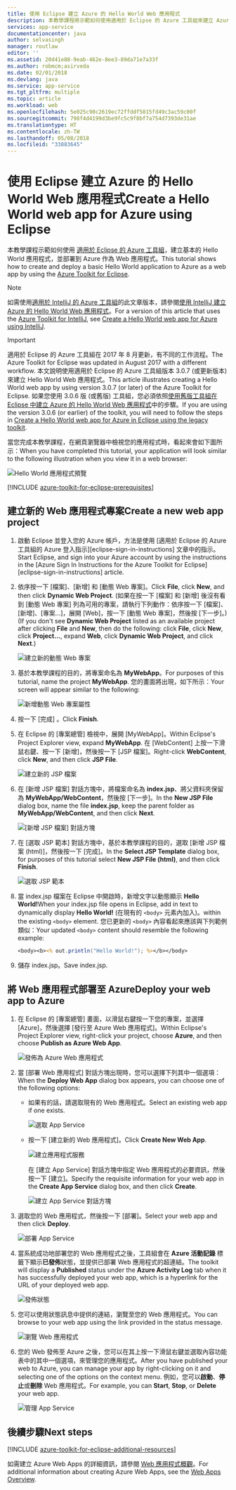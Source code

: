 ```yaml
---
title: 使用 Eclipse 建立 Azure 的 Hello World Web 應用程式
description: 本教學課程將示範如何使用適用於 Eclipse 的 Azure 工具組來建立 Azure Hello World Web 應用程式。
services: app-service
documentationcenter: java
author: selvasingh
manager: routlaw
editor: ''
ms.assetid: 20d41e88-9eab-462e-8ee3-89da71e7a33f
ms.author: robmcm;asirveda
ms.date: 02/01/2018
ms.devlang: java
ms.service: app-service
ms.tgt_pltfrm: multiple
ms.topic: article
ms.workload: web
ms.openlocfilehash: 5e025c90c2619ec72ffddf5815fd49c3ac59c00f
ms.sourcegitcommit: 798f4d4199d3be9fc5c9f8bf7a754d7393de31ae
ms.translationtype: HT
ms.contentlocale: zh-TW
ms.lasthandoff: 05/08/2018
ms.locfileid: "33883645"
---
```

# <a name="create-a-hello-world-web-app-for-azure-using-eclipse"></a><span data-ttu-id="2ce36-103">使用 Eclipse 建立 Azure 的 Hello World Web 應用程式</span><span class="sxs-lookup"><span data-stu-id="2ce36-103">Create a Hello World web app for Azure using Eclipse</span></span>

<span data-ttu-id="2ce36-104">本教學課程示範如何使用 [適用於 Eclipse 的 Azure 工具組]，建立基本的 Hello World 應用程式，並部署到 Azure 作為 Web 應用程式。</span><span class="sxs-lookup"><span data-stu-id="2ce36-104">This tutorial shows how to create and deploy a basic Hello World application to Azure as a web app by using the [Azure Toolkit for Eclipse].</span></span>

> [!NOTE]
>
> <span data-ttu-id="2ce36-105">如需使用[適用於 IntelliJ 的 Azure 工具組]的此文章版本，請參閱[使用 IntelliJ 建立 Azure 的 Hello World Web 應用程式][intellij-hello-world]。</span><span class="sxs-lookup"><span data-stu-id="2ce36-105">For a version of this article that uses the [Azure Toolkit for IntelliJ], see [Create a Hello World web app for Azure using IntelliJ][intellij-hello-world].</span></span>
>

> [!IMPORTANT]
> 
> <span data-ttu-id="2ce36-106">適用於 Eclipse 的 Azure 工具組在 2017 年 8 月更新，有不同的工作流程。</span><span class="sxs-lookup"><span data-stu-id="2ce36-106">The Azure Toolkit for Eclipse was updated in August 2017 with a different workflow.</span></span> <span data-ttu-id="2ce36-107">本文說明使用適用於 Eclipse 的 Azure 工具組版本 3.0.7 (或更新版本) 來建立 Hello World Web 應用程式。</span><span class="sxs-lookup"><span data-stu-id="2ce36-107">This article illustrates creating a Hello World web app by using version 3.0.7 (or later) of the Azure Toolkit for Eclipse.</span></span> <span data-ttu-id="2ce36-108">如果您使用 3.0.6 版 (或舊版) 工具組，您必須依照[使用舊版工具組在 Eclipse 中建立 Azure 的 Hello World Web 應用程式][Legacy Version]中的步驟。</span><span class="sxs-lookup"><span data-stu-id="2ce36-108">If you are using the version 3.0.6 (or earlier) of the toolkit, you will need to follow the steps in [Create a Hello World web app for Azure in Eclipse using the legacy toolkit][Legacy Version].</span></span>
> 

<span data-ttu-id="2ce36-109">當您完成本教學課程，在網頁瀏覽器中檢視您的應用程式時，看起來會如下圖所示：</span><span class="sxs-lookup"><span data-stu-id="2ce36-109">When you have completed this tutorial, your application will look similar to the following illustration when you view it in a web browser:</span></span>

![Hello World 應用程式預覽][browse-web-app]

[!INCLUDE [azure-toolkit-for-eclipse-prerequisites](../includes/azure-toolkit-for-eclipse-prerequisites.md)]

## <a name="create-a-new-web-app-project"></a><span data-ttu-id="2ce36-111">建立新的 Web 應用程式專案</span><span class="sxs-lookup"><span data-stu-id="2ce36-111">Create a new web app project</span></span>

1. <span data-ttu-id="2ce36-112">啟動 Eclipse 並登入您的 Azure 帳戶，方法是使用 [適用於 Eclipse 的 Azure 工具組的 Azure 登入指示][eclipse-sign-in-instructions] 文章中的指示。</span><span class="sxs-lookup"><span data-stu-id="2ce36-112">Start Eclipse, and sign into your Azure account by using the instructions in the [Azure Sign In Instructions for the Azure Toolkit for Eclipse][eclipse-sign-in-instructions] article.</span></span>

1. <span data-ttu-id="2ce36-113">依序按一下 [檔案]、[新增] 和 [動態 Web 專案]。</span><span class="sxs-lookup"><span data-stu-id="2ce36-113">Click **File**, click **New**, and then click **Dynamic Web Project**.</span></span> <span data-ttu-id="2ce36-114">(如果在按一下 [檔案] 和 [新增] 後沒有看到 [動態 Web 專案] 列為可用的專案，請執行下列動作：依序按一下 [檔案]、[新增]、[專案...]，展開 [Web]，按一下 [動態 Web 專案]，然後按 [下一步]。)</span><span class="sxs-lookup"><span data-stu-id="2ce36-114">(If you don't see **Dynamic Web Project** listed as an available project after clicking **File** and **New**, then do the following: click **File**, click **New**, click **Project...**, expand **Web**, click **Dynamic Web Project**, and click **Next**.)</span></span>

   ![建立新的動態 Web 專案][file-new-dynamic-web-project]

2. <span data-ttu-id="2ce36-116">基於本教學課程的目的，將專案命名為 **MyWebApp**。</span><span class="sxs-lookup"><span data-stu-id="2ce36-116">For purposes of this tutorial, name the project **MyWebApp**.</span></span> <span data-ttu-id="2ce36-117">您的畫面將出現，如下所示：</span><span class="sxs-lookup"><span data-stu-id="2ce36-117">Your screen will appear similar to the following:</span></span>
   
   ![新增動態 Web 專案屬性][dynamic-web-project-properties]

3. <span data-ttu-id="2ce36-119">按一下 [完成] 。</span><span class="sxs-lookup"><span data-stu-id="2ce36-119">Click **Finish**.</span></span>

4. <span data-ttu-id="2ce36-120">在 Eclipse 的 [專案總管] 檢視中，展開 [MyWebApp]。</span><span class="sxs-lookup"><span data-stu-id="2ce36-120">Within Eclipse's Project Explorer view, expand **MyWebApp**.</span></span> <span data-ttu-id="2ce36-121">在 [WebContent] 上按一下滑鼠右鍵、按一下 [新增]，然後按一下 [JSP 檔案]。</span><span class="sxs-lookup"><span data-stu-id="2ce36-121">Right-click **WebContent**, click **New**, and then click **JSP File**.</span></span>

   ![建立新的 JSP 檔案][create-new-jsp-file]

5. <span data-ttu-id="2ce36-123">在 [新增 JSP 檔案] 對話方塊中，將檔案命名為 **index.jsp**、將父資料夾保留為 **MyWebApp/WebContent**，然後按 [下一步]。</span><span class="sxs-lookup"><span data-stu-id="2ce36-123">In the **New JSP File** dialog box, name the file **index.jsp**, keep the parent folder as **MyWebApp/WebContent**, and then click **Next**.</span></span>

   ![[新增 JSP 檔案] 對話方塊][new-jsp-file-dialog]

6. <span data-ttu-id="2ce36-125">在 [選取 JSP 範本] 對話方塊中，基於本教學課程的目的，選取 [新增 JSP 檔案 (html)]，然後按一下 [完成]。</span><span class="sxs-lookup"><span data-stu-id="2ce36-125">In the **Select JSP Template** dialog box, for purposes of this tutorial select **New JSP File (html)**, and then click **Finish**.</span></span>

   ![選取 JSP 範本][select-jsp-template]

7. <span data-ttu-id="2ce36-127">當 index.jsp 檔案在 Eclipse 中開啟時，新增文字以動態顯示 **Hello World!**</span><span class="sxs-lookup"><span data-stu-id="2ce36-127">When your index.jsp file opens in Eclipse, add in text to dynamically display **Hello World!**</span></span> <span data-ttu-id="2ce36-128">(在現有的 `<body>` 元素內加入)。</span><span class="sxs-lookup"><span data-stu-id="2ce36-128">within the existing `<body>` element.</span></span> <span data-ttu-id="2ce36-129">您已更新的 `<body>` 內容看起來應該與下列範例類似：</span><span class="sxs-lookup"><span data-stu-id="2ce36-129">Your updated `<body>` content should resemble the following example:</span></span>
   
   ```jsp
   <body><b><% out.println("Hello World!"); %></b></body>
   ```

8. <span data-ttu-id="2ce36-130">儲存 index.jsp。</span><span class="sxs-lookup"><span data-stu-id="2ce36-130">Save index.jsp.</span></span>

## <a name="deploy-your-web-app-to-azure"></a><span data-ttu-id="2ce36-131">將 Web 應用程式部署至 Azure</span><span class="sxs-lookup"><span data-stu-id="2ce36-131">Deploy your web app to Azure</span></span>

1. <span data-ttu-id="2ce36-132">在 Eclipse 的 [專案總管] 畫面，以滑鼠右鍵按一下您的專案，並選擇 [Azure]，然後選擇 [發行至 Azure Web 應用程式]。</span><span class="sxs-lookup"><span data-stu-id="2ce36-132">Within Eclipse's Project Explorer view, right-click your project, choose **Azure**, and then choose **Publish as Azure Web App**.</span></span>
   
   ![發佈為 Azure Web 應用程式][publish-as-azure-web-app]

1. <span data-ttu-id="2ce36-134">當 [部署 Web 應用程式] 對話方塊出現時，您可以選擇下列其中一個選項：</span><span class="sxs-lookup"><span data-stu-id="2ce36-134">When the **Deploy Web App** dialog box appears, you can choose one of the following options:</span></span>

   * <span data-ttu-id="2ce36-135">如果有的話，請選取現有的 Web 應用程式。</span><span class="sxs-lookup"><span data-stu-id="2ce36-135">Select an existing web app if one exists.</span></span>

      ![選取 App Service][select-app-service]

   * <span data-ttu-id="2ce36-137">按一下 [建立新的 Web 應用程式]。</span><span class="sxs-lookup"><span data-stu-id="2ce36-137">Click **Create New Web App**.</span></span>

      ![建立應用程式服務][create-app-service]

      <span data-ttu-id="2ce36-139">在 [建立 App Service] 對話方塊中指定 Web 應用程式的必要資訊，然後按一下 [建立]。</span><span class="sxs-lookup"><span data-stu-id="2ce36-139">Specify the requisite information for your web app in the **Create App Service** dialog box, and then click **Create**.</span></span>

      ![建立 App Service 對話方塊][create-app-service-dialog]

1. <span data-ttu-id="2ce36-141">選取您的 Web 應用程式，然後按一下 [部署]。</span><span class="sxs-lookup"><span data-stu-id="2ce36-141">Select your web app and then click **Deploy**.</span></span>

   ![部署 App Service][deploy-app-service]

1. <span data-ttu-id="2ce36-143">當系統成功地部署您的 Web 應用程式之後，工具組會在 **Azure 活動記錄** 標籤下顯示**已發佈**狀態，並提供已部署 Web 應用程式的超連結。</span><span class="sxs-lookup"><span data-stu-id="2ce36-143">The toolkit will display a **Published** status under the **Azure Activity Log** tab when it has successfully deployed your web app, which is a hyperlink for the URL of your deployed web app.</span></span>

   ![發佈狀態][publish-status]

1. <span data-ttu-id="2ce36-145">您可以使用狀態訊息中提供的連結，瀏覽至您的 Web 應用程式。</span><span class="sxs-lookup"><span data-stu-id="2ce36-145">You can browse to your web app using the link provided in the status message.</span></span>

   ![瀏覽 Web 應用程式][browse-web-app]

1. <span data-ttu-id="2ce36-147">您的 Web 發佈至 Azure 之後，您可以在其上按一下滑鼠右鍵並選取內容功能表中的其中一個選項，來管理您的應用程式。</span><span class="sxs-lookup"><span data-stu-id="2ce36-147">After you have published your web to Azure, you can manage your app by right-clicking on it and selecting one of the options on the context menu.</span></span> <span data-ttu-id="2ce36-148">例如，您可以**啟動**、**停止**或**刪除** Web 應用程式。</span><span class="sxs-lookup"><span data-stu-id="2ce36-148">For example, you can **Start**, **Stop**, or **Delete** your web app.</span></span>

   ![管理 App Service][manage-app-service]

## <a name="next-steps"></a><span data-ttu-id="2ce36-150">後續步驟</span><span class="sxs-lookup"><span data-stu-id="2ce36-150">Next steps</span></span>

[!INCLUDE [azure-toolkit-for-eclipse-additional-resources](../includes/azure-toolkit-for-eclipse-additional-resources.md)]

<span data-ttu-id="2ce36-151">如需建立 Azure Web Apps 的詳細資訊，請參閱 [Web 應用程式概觀]。</span><span class="sxs-lookup"><span data-stu-id="2ce36-151">For additional information about creating Azure Web Apps, see the [Web Apps Overview].</span></span>

<!-- URL List -->

[適用於 Eclipse 的 Azure 工具組]: azure-toolkit-for-eclipse.md
[Azure Toolkit for Eclipse]: azure-toolkit-for-eclipse.md
[適用於 IntelliJ 的 Azure 工具組]: ../intellij/azure-toolkit-for-intellij.md
[Azure Toolkit for IntelliJ]: ../intellij/azure-toolkit-for-intellij.md
[intellij-hello-world]: ../intellij/azure-toolkit-for-intellij-create-hello-world-web-app.md
[Web 應用程式概觀]: /azure/app-service/app-service-web-overview
[Web Apps Overview]: /azure/app-service/app-service-web-overview
[Apache Tomcat]: http://tomcat.apache.org/
[Jetty]: http://www.eclipse.org/jetty/
[Legacy Version]: azure-toolkit-for-eclipse-create-hello-world-web-app-legacy-version.md

<!-- IMG List -->

[browse-web-app]: ./media/azure-toolkit-for-eclipse-create-hello-world-web-app/browse-web-app.png
[file-new-dynamic-web-project]: ./media/azure-toolkit-for-eclipse-create-hello-world-web-app/file-new-dynamic-web-project.png
[dynamic-web-project-properties]: ./media/azure-toolkit-for-eclipse-create-hello-world-web-app/dynamic-web-project-properties.png
[create-new-jsp-file]: ./media/azure-toolkit-for-eclipse-create-hello-world-web-app/create-new-jsp-file.png
[new-jsp-file-dialog]: ./media/azure-toolkit-for-eclipse-create-hello-world-web-app/new-jsp-file-dialog.png
[select-jsp-template]: ./media/azure-toolkit-for-eclipse-create-hello-world-web-app/select-jsp-template.png
[publish-as-azure-web-app]: ./media/azure-toolkit-for-eclipse-create-hello-world-web-app/publish-as-azure-web-app.png
[deploy-web-app-dialog]: ./media/azure-toolkit-for-eclipse-create-hello-world-web-app/deploy-web-app-dialog.png
[select-app-service]: ./media/azure-toolkit-for-eclipse-create-hello-world-web-app/select-app-service.png
[create-app-service-dialog]: ./media/azure-toolkit-for-eclipse-create-hello-world-web-app/create-app-service-dialog.png
[publish-status]: ./media/azure-toolkit-for-eclipse-create-hello-world-web-app/publish-status.png
[create-app-service]: ./media/azure-toolkit-for-eclipse-create-hello-world-web-app/create-app-service.png
[deploy-app-service]: ./media/azure-toolkit-for-eclipse-create-hello-world-web-app/deploy-app-service.png
[manage-app-service]: ./media/azure-toolkit-for-eclipse-create-hello-world-web-app/manage-app-service.png

